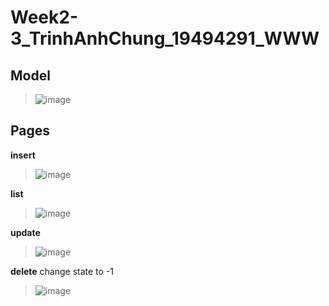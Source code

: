 # Week2-3_TrinhAnhChung_19494291_WWW
## Model
>![image](https://github.com/ChungAnh546/Week2-3_TrinhAnhChung_19494291_WWW/assets/92380932/1c7fd2db-77d3-4f97-9fdc-93fb95d72939)
## Pages

**insert**
>![image](https://github.com/ChungAnh546/Week2-3_TrinhAnhChung_19494291_WWW/assets/92380932/e6e475db-12c0-490d-9042-47c89c51daed)

**list**
>![image](https://github.com/ChungAnh546/Week2-3_TrinhAnhChung_19494291_WWW/assets/92380932/e0d93f58-7344-44b5-b6d2-098dfff797ae)

**update**
>![image](https://github.com/ChungAnh546/Week2-3_TrinhAnhChung_19494291_WWW/assets/92380932/1dcd708f-7fef-473e-b906-6833589433b2)

**delete**
change state to -1 
>![image](https://github.com/ChungAnh546/Week2-3_TrinhAnhChung_19494291_WWW/assets/92380932/13336b9a-b9f5-489b-9d0d-5209b4c3472b)
